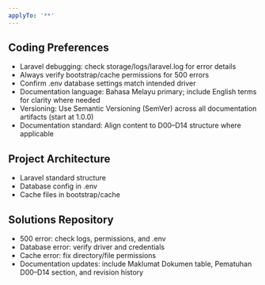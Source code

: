 ```yaml
---
applyTo: '**'
---
```


## Coding Preferences

- Laravel debugging: check storage/logs/laravel.log for error details
- Always verify bootstrap/cache permissions for 500 errors
- Confirm .env database settings match intended driver
- Documentation language: Bahasa Melayu primary; include English terms for clarity where needed
- Versioning: Use Semantic Versioning (SemVer) across all documentation artifacts (start at 1.0.0)
 - Documentation standard: Align content to D00–D14 structure where applicable

## Project Architecture

- Laravel standard structure
- Database config in .env
- Cache files in bootstrap/cache

## Solutions Repository

- 500 error: check logs, permissions, and .env
- Database error: verify driver and credentials
- Cache error: fix directory/file permissions
 - Documentation updates: include Maklumat Dokumen table, Pematuhan D00–D14 section, and revision history
